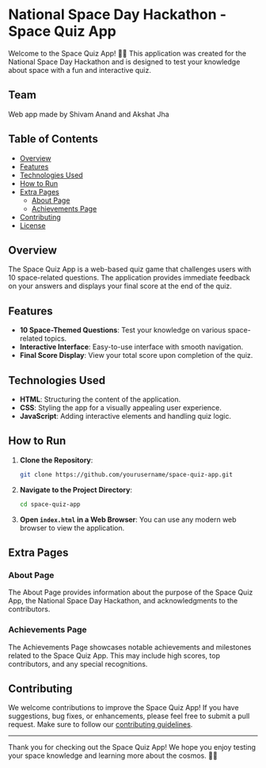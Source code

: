 # National Space Day Hackathon - Space Quiz App

Welcome to the Space Quiz App! 🚀🌌 This application was created for the National Space Day Hackathon and is designed to test your knowledge about space with a fun and interactive quiz.

## Team 
Web app made by Shivam Anand and Akshat Jha

## Table of Contents
- [Overview](#overview)
- [Features](#features)
- [Technologies Used](#technologies-used)
- [How to Run](#how-to-run)
- [Extra Pages](#extra-pages)
  - [About Page](#about-page)
  - [Achievements Page](#achievements-page)
- [Contributing](#contributing)
- [License](#license)

## Overview
The Space Quiz App is a web-based quiz game that challenges users with 10 space-related questions. The application provides immediate feedback on your answers and displays your final score at the end of the quiz.

## Features
- **10 Space-Themed Questions**: Test your knowledge on various space-related topics.
- **Interactive Interface**: Easy-to-use interface with smooth navigation.
- **Final Score Display**: View your total score upon completion of the quiz.

## Technologies Used
- **HTML**: Structuring the content of the application.
- **CSS**: Styling the app for a visually appealing user experience.
- **JavaScript**: Adding interactive elements and handling quiz logic.

## How to Run
1. **Clone the Repository**: 
   ```bash
   git clone https://github.com/yourusername/space-quiz-app.git
   ```
2. **Navigate to the Project Directory**: 
   ```bash
   cd space-quiz-app
   ```
3. **Open `index.html` in a Web Browser**: 
   You can use any modern web browser to view the application.

## Extra Pages

### About Page
The About Page provides information about the purpose of the Space Quiz App, the National Space Day Hackathon, and acknowledgments to the contributors.

### Achievements Page
The Achievements Page showcases notable achievements and milestones related to the Space Quiz App. This may include high scores, top contributors, and any special recognitions.

## Contributing
We welcome contributions to improve the Space Quiz App! If you have suggestions, bug fixes, or enhancements, please feel free to submit a pull request. Make sure to follow our [contributing guidelines](CONTRIBUTING.md).

---

Thank you for checking out the Space Quiz App! We hope you enjoy testing your space knowledge and learning more about the cosmos. 🚀🌟